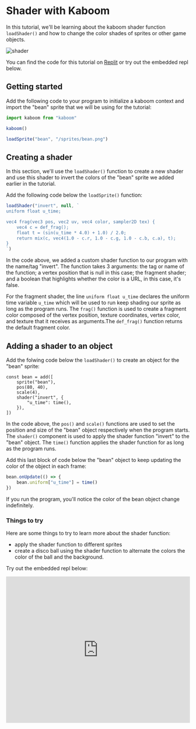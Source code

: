 # Shader with Kaboom

In this tutorial, we'll be learning about the kaboom shader function `loadShader()` and how to change the color shades of sprites or other game objects.

![shader](shader.png)

You can find the code for this tutorial on [Replit](https://replit.com/@ritza/shader-1) or try out the embedded repl below.

## Getting started

Add the following code to your program to initialize a kaboom context and import the "bean" sprite that we will be using for the tutorial:

```javascript
import kaboom from "kaboom"

kaboom()

loadSprite("bean", "/sprites/bean.png")
```

## Creating a shader

In this section, we'll use the `loadShader()` function to create a new shader and use this shader to invert the colors of the "bean" sprite we added earlier in the tutorial.

Add the following code below the `loadSprite()` function:


```javascript
loadShader("invert", null, `
uniform float u_time;

vec4 frag(vec3 pos, vec2 uv, vec4 color, sampler2D tex) {
	vec4 c = def_frag();
	float t = (sin(u_time * 4.0) + 1.0) / 2.0;
	return mix(c, vec4(1.0 - c.r, 1.0 - c.g, 1.0 - c.b, c.a), t);
}
`)

```
In the code above, we added a custom shader function to our program with the name/tag "invert". The function takes 3 arguments: the tag or name of the function; a vertex position that is null in this case; the fragment shader; and a boolean that highlights whether the color is a URL, in this case, it's false.

For the fragment shader, the line `uniform float u_time` declares the uniform time variable `u_time` which will be used to run keep shading our sprite as long as the program runs. The `frag()` function is used to create a fragment color composed of the vertex position, texture coordinates, vertex color, and texture that it receives as arguments.The `def_frag()` function returns the default fragment color.


## Adding a shader to an object

Add the folwing code below the `loadShader()` to create an object for the "bean" sprite:

```
const bean = add([
	sprite("bean"),
	pos(80, 40),
	scale(4),
	shader("invert", {
		"u_time": time(),
	}),
])
```

In the code above, the `pos()` and `scale()` functions are used to set the position and size of the "bean" object respectively when the program starts. The `shader()` component is used to apply the shader function "invert" to the "bean" object. The `time()` function applies the shader function for as long as the program runs.

Add this last block of code below the "bean" object to keep updating the color of the object in each frame:
```javascript
bean.onUpdate(() => {
	bean.uniform["u_time"] = time()
})

```
If you run the program, you'll notice the color of the bean object change indefinitely.

### Things to try

Here are some things to try to learn more about the shader function:

- apply the shader function to different sprites
- create a disco ball using the shader function to alternate the colors the color of the ball and the background.

Try out the embedded repl below:
<iframe height="400px" width="100%" src="https://replit.com/@ritza/shader-1?embed=true" scrolling="no" frameborder="no" allowtransparency="true" allowfullscreen="true" sandbox="allow-forms allow-pointer-lock allow-popups allow-same-origin allow-scripts allow-modals"></iframe>